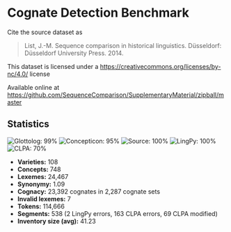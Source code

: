 # Cognate Detection Benchmark

Cite the source dataset as

> List, J.-M. Sequence comparison in historical linguistics. Düsseldorf: Düsseldorf University Press. 2014.

This dataset is licensed under a https://creativecommons.org/licenses/by-nc/4.0/ license

Available online at https://github.com/SequenceComparison/SupplementaryMaterial/zipball/master

## Statistics
![Glottolog: 99%](https://img.shields.io/badge/Glottolog-99%25-green.svg "Glottolog: 99%") ![Concepticon: 95%](https://img.shields.io/badge/Concepticon-95%25-green.svg "Concepticon: 95%") ![Source: 100%](https://img.shields.io/badge/Source-100%25-brightgreen.svg "Source: 100%") ![LingPy: 100%](https://img.shields.io/badge/LingPy-100%25-brightgreen.svg "LingPy: 100%") ![CLPA: 70%](https://img.shields.io/badge/CLPA-70%25-orange.svg "CLPA: 70%")

- **Varieties:** 108
- **Concepts:** 748
- **Lexemes:** 24,467
- **Synonymy:** 1.09
- **Cognacy:** 23,392 cognates in 2,287 cognate sets
- **Invalid lexemes:** 7
- **Tokens:** 114,666
- **Segments:** 538 (2 LingPy errors, 163 CLPA errors, 69 CLPA modified)
- **Inventory size (avg):** 41.23